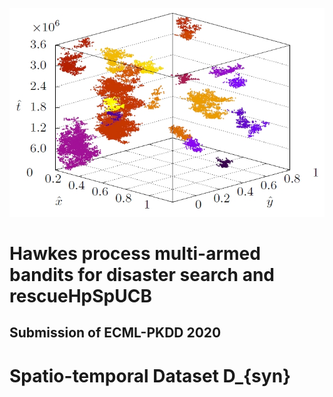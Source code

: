 ![Optional Text](./Figure/Simulate.jpg)

# Hawkes process multi-armed bandits for disaster search and rescueHpSpUCB 
## Submission of ECML-PKDD 2020

# Spatio-temporal Dataset D_{syn}



